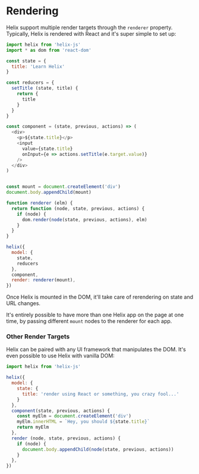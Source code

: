 # Rendering

Helix support multiple render targets through the `renderer` property. Typically, Helix is rendered with React and it's super simple to set up:

```javascript
import helix from 'helix-js'
import * as dom from 'react-dom'

const state = {
  title: 'Learn Helix'
}

const reducers = {
  setTitle (state, title) {
    return {
      title
    }
  }
}

const component = (state, previous, actions) => (
  <div>
    <p>${state.title}</p>
    <input
      value={state.title}
      onInput={e => actions.setTitle(e.target.value)}
    />
  </div>
)


const mount = document.createElement('div')
document.body.appendChild(mount)

function renderer (elm) {
  return function (node, state, previous, actions) {
    if (node) {
      dom.render(node(state, previous, actions), elm)
    }
  }
}

helix({
  model: {
    state,
    reducers
  },
  component,
  render: renderer(mount),
})
```

Once Helix is mounted in the DOM, it'll take care of rerendering on state and URL changes.

It's entirely possible to have more than one Helix app on the page at one time, by passing different `mount` nodes to the renderer for each app.

### Other Render Targets

Helix can be paired with any UI framework that manipulates the DOM. It's even possible to use Helix with vanilla DOM:

```javascript
import helix from 'helix-js'

helix({
  model: {
    state: {
      title: 'render using React or something, you crazy fool...'
    }
  },
  component(state, previous, actions) {
    const myElm = document.createElement('div')
    myElm.innerHTML = `Hey, you should ${state.title}`
    return myElm
  },
  render (node, state, previous, actions) {
    if (node) {
      document.body.appendChild(node(state, previous, actions))
    }
  },
})
```
